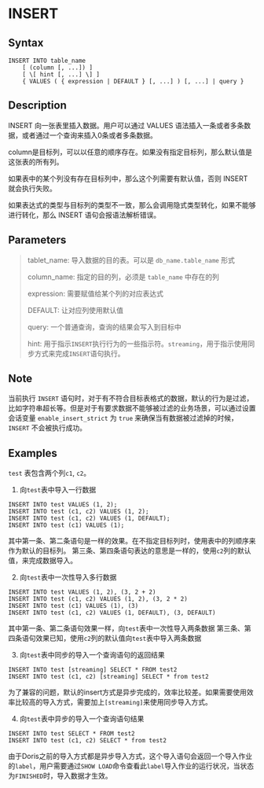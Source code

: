 # INSERT

## Syntax

```
INSERT INTO table_name
    [ (column [, ...]) ]
    [ \[ hint [, ...] \] ]
    { VALUES ( { expression | DEFAULT } [, ...] ) [, ...] | query }
```

## Description

INSERT 向一张表里插入数据。用户可以通过 VALUES 语法插入一条或者多条数据，或者通过一个查询来插入0条或者多条数据。

column是目标列，可以以任意的顺序存在。如果没有指定目标列，那么默认值是这张表的所有列。

如果表中的某个列没有存在目标列中，那么这个列需要有默认值，否则 INSERT 就会执行失败。

如果表达式的类型与目标列的类型不一致，那么会调用隐式类型转化，如果不能够进行转化，那么 INSERT 语句会报语法解析错误。

## Parameters

> tablet_name: 导入数据的目的表。可以是 `db_name.table_name` 形式
> 
> column_name: 指定的目的列，必须是 `table_name` 中存在的列
> 
> expression: 需要赋值给某个列的对应表达式
> 
> DEFAULT: 让对应列使用默认值
> 
> query: 一个普通查询，查询的结果会写入到目标中
> 
> hint: 用于指示`INSERT`执行行为的一些指示符。`streaming`，用于指示使用同步方式来完成`INSERT`语句执行。

## Note

当前执行 `INSERT` 语句时，对于有不符合目标表格式的数据，默认的行为是过滤，比如字符串超长等。但是对于有要求数据不能够被过滤的业务场景，可以通过设置会话变量 `enable_insert_strict` 为 `true` 来确保当有数据被过滤掉的时候，`INSERT` 不会被执行成功。

## Examples

`test` 表包含两个列`c1`, `c2`。

1. 向`test`表中导入一行数据

```
INSERT INTO test VALUES (1, 2);
INSERT INTO test (c1, c2) VALUES (1, 2);
INSERT INTO test (c1, c2) VALUES (1, DEFAULT);
INSERT INTO test (c1) VALUES (1);
```

其中第一条、第二条语句是一样的效果。在不指定目标列时，使用表中的列顺序来作为默认的目标列。
第三条、第四条语句表达的意思是一样的，使用`c2`列的默认值，来完成数据导入。

2. 向`test`表中一次性导入多行数据

```
INSERT INTO test VALUES (1, 2), (3, 2 + 2)
INSERT INTO test (c1, c2) VALUES (1, 2), (3, 2 * 2)
INSERT INTO test (c1) VALUES (1), (3)
INSERT INTO test (c1, c2) VALUES (1, DEFAULT), (3, DEFAULT)
```

其中第一条、第二条语句效果一样，向`test`表中一次性导入两条数据
第三条、第四条语句效果已知，使用`c2`列的默认值向`test`表中导入两条数据

3. 向`test`表中同步的导入一个查询语句的返回结果

```
INSERT INTO test [streaming] SELECT * FROM test2
INSERT INTO test (c1, c2) [streaming] SELECT * from test2
```

为了兼容的问题，默认的insert方式是异步完成的，效率比较差。如果需要使用效率比较高的导入方式，需要加上`[streaming]`来使用同步导入方式。

4. 向`test`表中异步的导入一个查询语句结果

```
INSERT INTO test SELECT * FROM test2
INSERT INTO test (c1, c2) SELECT * from test2
```

由于Doris之前的导入方式都是异步导入方式，这个导入语句会返回一个导入作业的`label`，用户需要通过`SHOW LOAD`命令查看此`label`导入作业的运行状况，当状态为`FINISHED`时，导入数据才生效。
